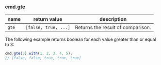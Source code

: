 ### cmd.gte

| name        | return value  | description   |
|-------------|---------------|---------------|
| `gte`       | `[false, true, ...]`  | Returns the result of comparison. |

The following example returns boolean for each value greater than or equal to 3:

```js
cmd.gte(3).with(1, 2, 3, 4, 5);
// [false, false, true, true, true]
```
